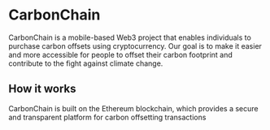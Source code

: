 # CarbonChain

CarbonChain is a mobile-based Web3 project that enables individuals to purchase carbon offsets using cryptocurrency. Our goal is to make it easier and more accessible for people to offset their carbon footprint and contribute to the fight against climate change.

## How it works

CarbonChain is built on the Ethereum blockchain, which provides a secure and transparent platform for carbon offsetting transactions
